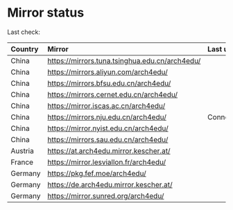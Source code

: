<script src="./time.js"></script>
# Mirror status
Last check: <script type="text/javascript">localize(1718126345.2796655);</script>

|Country|Mirror|Last update|
|:------|:-----|:----------|
|China|https://mirrors.tuna.tsinghua.edu.cn/arch4edu/|<script type="text/javascript">localize(1718087677);</script>|
|China|https://mirrors.aliyun.com/arch4edu/|<script type="text/javascript">localize(1718087677);</script>|
|China|https://mirrors.bfsu.edu.cn/arch4edu/|<script type="text/javascript">localize(1718044465);</script>|
|China|https://mirrors.cernet.edu.cn/arch4edu/|<script type="text/javascript">localize(1718087677);</script>|
|China|https://mirror.iscas.ac.cn/arch4edu/|<script type="text/javascript">localize(1718087677);</script>|
|China|https://mirrors.nju.edu.cn/arch4edu/|ConnectTimeout|
|China|https://mirror.nyist.edu.cn/arch4edu/|<script type="text/javascript">localize(1718087677);</script>|
|China|https://mirrors.sau.edu.cn/arch4edu/|<script type="text/javascript">localize(1718087677);</script>|
|Austria|https://at.arch4edu.mirror.kescher.at/|<script type="text/javascript">localize(1718087677);</script>|
|France|https://mirror.lesviallon.fr/arch4edu/|<script type="text/javascript">localize(1718087677);</script>|
|Germany|https://pkg.fef.moe/arch4edu/|<script type="text/javascript">localize(1718087677);</script>|
|Germany|https://de.arch4edu.mirror.kescher.at/|<script type="text/javascript">localize(1718087677);</script>|
|Germany|https://mirror.sunred.org/arch4edu/|<script type="text/javascript">localize(1718087677);</script>|

<script src="./tablefilter/tablefilter.js"></script>
<script src="./table.js"></script>